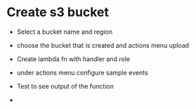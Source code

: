 # Create s3 bucket
- Select a bucket name and region
- choose the bucket that is created and actions menu upload
- Create lambda fn with handler and role 
- under actions menu configure sample events
- Test to see output of the function

- 
